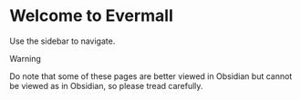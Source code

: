 # Welcome to Evermall
Use the sidebar to navigate.

>[!WARNING]
>Do note that some of these pages are better viewed in Obsidian but cannot be viewed as in Obsidian, so please tread carefully.